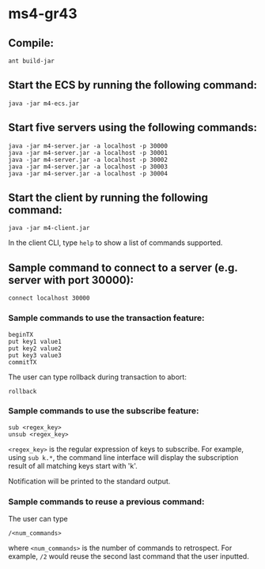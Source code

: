 # ms4-gr43

## Compile:
```
ant build-jar
```

## Start the ECS by running the following command:
```
java -jar m4-ecs.jar
```


## Start five servers using the following commands:
```
java -jar m4-server.jar -a localhost -p 30000 
java -jar m4-server.jar -a localhost -p 30001 
java -jar m4-server.jar -a localhost -p 30002 
java -jar m4-server.jar -a localhost -p 30003 
java -jar m4-server.jar -a localhost -p 30004 
```

## Start the client by running the following command:
```
java -jar m4-client.jar
```
In the client CLI, type `help` to show a list of commands supported.

## Sample command to connect to a server (e.g. server with port 30000):
```
connect localhost 30000
```

### Sample commands to use the transaction feature:
```
beginTX
put key1 value1
put key2 value2
put key3 value3
commitTX
```
The user can type rollback during transaction to abort:
```
rollback
```

### Sample commands to use the subscribe feature:
```
sub <regex_key>
unsub <regex_key>
```
```<regex_key>``` is the regular expression of keys to subscribe. 
For example, using ```sub k.*```, the command line interface will display the subscription result of all matching keys start with 'k'. 

Notification will be printed to the standard output.


### Sample commands to reuse a previous command:
The user can type
```
/<num_commands>
```
where ```<num_commands>``` is the number of commands to retrospect. 
For example, ```/2``` would reuse the second last command that the user inputted.


